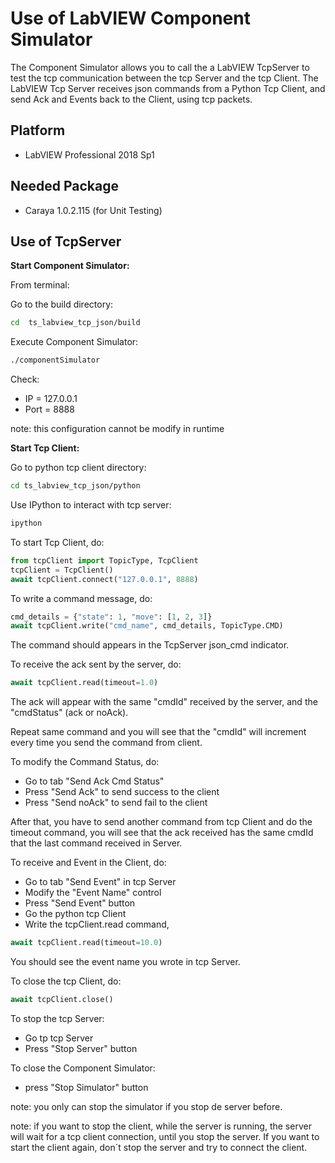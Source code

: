 # Use of LabVIEW Component Simulator

The Component Simulator allows you to call the a LabVIEW TcpServer to test the tcp communication between the tcp Server and the tcp Client. The LabVIEW Tcp Server receives json commands from a Python Tcp Client, and send Ack and Events back to the Client, using tcp packets.

## Platform

- LabVIEW Professional 2018 Sp1

## Needed Package

- Caraya 1.0.2.115 (for Unit Testing)

## Use of TcpServer

**Start Component Simulator:**

From terminal:

Go to the build directory:
```sh
cd  ts_labview_tcp_json/build
```
Execute Component Simulator:

```sh
./componentSimulator
```

Check:
- IP = 127.0.0.1
- Port = 8888

note: this configuration cannot be modify in runtime

**Start Tcp Client:**

Go to python tcp client directory:

```sh
cd ts_labview_tcp_json/python
```
Use IPython to interact with tcp server:

```sh
ipython
```
To start Tcp Client, do:

```python
from tcpClient import TopicType, TcpClient
tcpClient = TcpClient()
await tcpClient.connect("127.0.0.1", 8888)
```

To write a command message, do:

```python
cmd_details = {"state": 1, "move": [1, 2, 3]}
await tcpClient.write("cmd_name", cmd_details, TopicType.CMD)
```
The command should appears in the TcpServer  json_cmd indicator.

To receive the ack sent by the server, do:

```python
await tcpClient.read(timeout=1.0)
```

The ack will appear with the same "cmdId" received by the server, and the "cmdStatus" (ack or noAck).

Repeat same command and you will see that the "cmdId" will increment every time you send the command from client.

To modify the Command Status, do:

- Go to tab "Send Ack Cmd Status"
- Press "Send Ack" to send success to the client
- Press "Send noAck" to send fail to the client

After that, you have to send another command from tcp Client and do the timeout command, you will see that the ack received has the same cmdId that the last command received in Server.

To receive and Event in the Client, do:

- Go to tab "Send Event" in tcp Server
- Modify the "Event Name" control
- Press "Send Event" button
- Go the python tcp Client
- Write the tcpClient.read command, 

```python
await tcpClient.read(timeout=10.0)
```
You should see the event name you wrote in tcp Server.

To close the tcp Client, do:

```python
await tcpClient.close()
```

To stop the tcp Server:

- Go tp tcp Server
- Press "Stop Server" button

To close the Component Simulator:

- press "Stop Simulator" button 

note: you only can stop the simulator if you stop de server before.

note: if you want to stop the client, while the server is running, the server will wait for a tcp client connection, until you stop the server. If you want to start the client again, don´t stop the server and try to connect the client.



